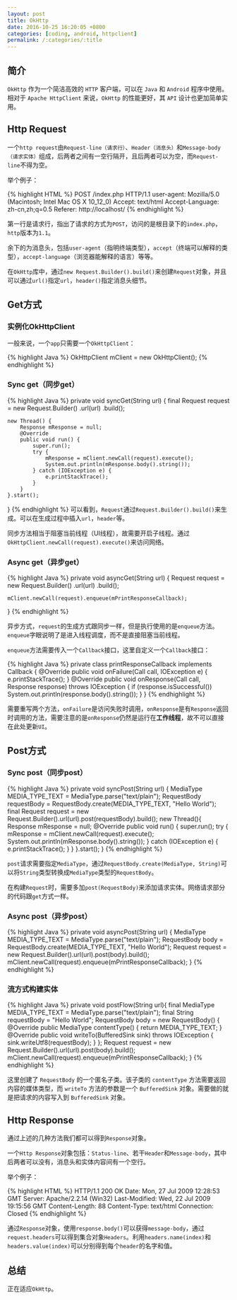 ```yaml
---
layout: post
title: OkHttp
date: 2016-10-25 16:20:05 +0800
categories: [coding, android, httpclient]
permalink: /:categories/:title
---
```


## 简介
`OkHttp` 作为一个简洁高效的 `HTTP` 客户端，可以在 `Java` 和 `Android` 程序中使用。相对于 `Apache HttpClient` 来说，`OkHttp` 的性能更好，其 `API` 设计也更加简单实用。

## Http Request
一个`http request`由`Request-line（请求行）`、`Header（消息头）`和`Message-body（请求实体）`组成，后两者之间有一空行隔开，且后两者可以为空，而`Request-line`不得为空。

举个例子：

{% highlight HTML %}
POST /index.php HTTP/1.1
user-agent: Mozilla/5.0 (Macintosh; Intel Mac OS X 10_12_0)
Accept: text/html
Accept-Language: zh-cn,zh;q=0.5
Referer: http://localhost/
{% endhighlight %}

第一行是请求行，指出了请求的方式为`POST`，访问的是根目录下的`index.php`，`http`版本为`1.1`。

余下的为消息头，包括`user-agent`（指明终端类型），`accept`（终端可以解释的类型），`accept-language`（浏览器能解释的语言）等等。

在`OkHttp`库中，通过`new Request.Builder().build()`来创建`Request`对象，并且可以通过`url()`指定`url`，`header()`指定消息头细节。


## Get方式
### 实例化OkHttpClient
一般来说，一个`app`只需要一个`OkHttpClient`：

{% highlight Java %}
OkHttpClient mClient = new OkHttpClient();
{% endhighlight %}

### Sync get（同步get）

{% highlight Java %}
private void syncGet(String url) {
    final Request request = new Request.Builder()
            .url(url)
            .build();

    new Thread() {
        Response mResponse = null;
        @Override
        public void run() {
            super.run();
            try {
                mResponse = mClient.newCall(request).execute();
                System.out.println(mResponse.body().string());
            } catch (IOException e) {
                e.printStackTrace();
            }
        }
    }.start();
}
{% endhighlight %}
可以看到，`Request`通过`Request.Builder().build()`来生成。可以在生成过程中插入`url`，`header`等。

同步方法相当于阻塞当前线程（UI线程），故需要开启子线程。通过`OkHttpClient.newCall(request).execute()`来访问网络。

### Async get（异步get）

{% highlight Java %}
private void asyncGet(String url) {
    Request request = new Request.Builder()
            .url(url)
            .build();

    mClient.newCall(request).enqueue(mPrintResponseCallback);
}
{% endhighlight %}

异步方式，`request`的生成方式跟同步一样，但是执行使用的是`enqueue`方法。`enqueue`字眼说明了是进入线程调度，而不是直接阻塞当前线程。  

`enqueue`方法需要传入一个`Callback`接口，这里自定义一个`Callback`接口：

{% highlight Java %}
private class printResponseCallback implements Callback {
    @Override
    public void onFailure(Call call, IOException e) {
        e.printStackTrace();
    }
    @Override
    public void onResponse(Call call, Response response) throws IOException {
        if (response.isSuccessful())
            System.out.println(response.body().string());
    }
}
{% endhighlight %}

需要重写两个方法，`onFailure`是访问失败时调用，`onResponse`是有`Response`返回时调用的方法，需要注意的是`onResponse`仍然是运行在**工作线程**，故不可以直接在此处更新`UI`。

## Post方式
### Sync post（同步post）

{% highlight Java %}
private void syncPost(String url) {
    MediaType MEDIA_TYPE_TEXT = MediaType.parse("text/plain");
    RequestBody requestBody = RequestBody.create(MEDIA_TYPE_TEXT, "Hello World");
    final Request request = new Request.Builder().url(url).post(requestBody).build();
    new Thread(){
        Response mResponse = null;
        @Override
        public void run() {
            super.run();
            try {
                mResponse = mClient.newCall(request).execute();
                System.out.println(mResponse.body().string());
            } catch (IOException e) {
                e.printStackTrace();
            }
        }
    }.start();
}
{% endhighlight %}

`post`请求需要指定`MediaType`，通过`RequestBody.create(MediaType, String)`可以将`String`类型转换成`MediaType`类型的`RequestBody`。

在构建`Request`时，需要多加`post(RequestBody)`来添加请求实体。网络请求部分的代码跟`get`方式一样。

### Async post（异步post）

{% highlight Java %}
private void asyncPost(String url) {
    MediaType MEDIA_TYPE_TEXT = MediaType.parse("text/plain");
    RequestBody body = RequestBody.create(MEDIA_TYPE_TEXT, "Hello World");
    Request request = new Request.Builder().url(url).post(body).build();
    mClient.newCall(request).enqueue(mPrintResponseCallback);
}
{% endhighlight %}

### 流方式构建实体

{% highlight Java %}
private void postFlow(String url){
    final MediaType MEDIA_TYPE_TEXT = MediaType.parse("text/plain");
    final String requestBody = "Hello World";
    RequestBody body = new RequestBody() {
        @Override
        public MediaType contentType() {
            return MEDIA_TYPE_TEXT;
        }
        @Override
        public void writeTo(BufferedSink sink) throws IOException {
            sink.writeUtf8(requestBody);
        }
    };
    Request request = new Request.Builder().url(url).post(body).build();
    mClient.newCall(request).enqueue(mPrintResponseCallback);
}
{% endhighlight %}

这里创建了 `RequestBody` 的一个匿名子类。该子类的 `contentType` 方法需要返回内容的媒体类型，而 `writeTo` 方法的参数是一个 `BufferedSink` 对象。需要做的就是把请求的内容写入到 `BufferedSink` 对象。

## Http Response
通过上述的几种方法我们都可以得到`Response`对象。  

一个`Http Response`对象包括：`Status-line`、若干`Header`和`Message-body`，其中后两者可以没有，消息头和实体内容间有一个空行。

举个例子：

{% highlight HTML %}
HTTP/1.1 200 OK
Date: Mon, 27 Jul 2009 12:28:53 GMT
Server: Apache/2.2.14 (Win32)
Last-Modified: Wed, 22 Jul 2009 19:15:56 GMT
Content-Length: 88
Content-Type: text/html
Connection: Closed
{% endhighlight %}

通过`Response`对象，使用`response.body()`可以获得`message-body`，通过`request.headers`可以得到集合对象`Headers`。利用`headers.name(index)`和`headers.value(index)`可以分别得到每个`header`的名字和值。

## 总结
正在适应`OkHttp`。

